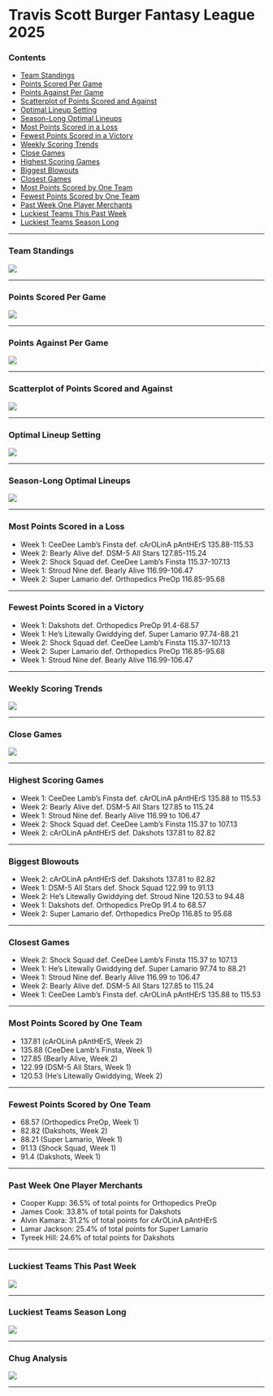 Travis Scott Burger Fantasy League 2025
================

### Contents

- [Team Standings](#team-standings)
- [Points Scored Per Game](#points-scored-per-game)
- [Points Against Per Game](#points-against-per-game)
- [Scatterplot of Points Scored and
  Against](#scatterplot-of-points-scored-and-against)
- [Optimal Lineup Setting](#optimal-lineup-setting)
- [Season-Long Optimal Lineups](#season-long-optimal-lineups)
- [Most Points Scored in a Loss](#most-points-scored-in-a-loss)
- [Fewest Points Scored in a
  Victory](#fewest-points-scored-in-a-victory)
- [Weekly Scoring Trends](#weekly-scoring-trends)
- [Close Games](#close-games)
- [Highest Scoring Games](#highest-scoring-games)
- [Biggest Blowouts](#biggest-blowouts)
- [Closest Games](#closest-games)
- [Most Points Scored by One Team](#most-points-scored-by-one-team)
- [Fewest Points Scored by One Team](#fewest-points-scored-by-one-team)
- [Past Week One Player Merchants](#past-week-one-player-merchants)
- [Luckiest Teams This Past Week](#luckiest-teams-this-past-week)
- [Luckiest Teams Season Long](#luckiest-teams-season-long)

------------------------------------------------------------------------

### Team Standings

![](README_files/figure-gfm/unnamed-chunk-2-1.png)<!-- -->

------------------------------------------------------------------------

### Points Scored Per Game

![](README_files/figure-gfm/unnamed-chunk-3-1.png)<!-- -->

------------------------------------------------------------------------

### Points Against Per Game

![](README_files/figure-gfm/unnamed-chunk-4-1.png)<!-- -->

------------------------------------------------------------------------

### Scatterplot of Points Scored and Against

![](README_files/figure-gfm/unnamed-chunk-5-1.png)<!-- -->

------------------------------------------------------------------------

### Optimal Lineup Setting

![](README_files/figure-gfm/unnamed-chunk-6-1.png)<!-- -->

------------------------------------------------------------------------

### Season-Long Optimal Lineups

![](README_files/figure-gfm/unnamed-chunk-7-1.png)<!-- -->

------------------------------------------------------------------------

### Most Points Scored in a Loss

- Week 1: CeeDee Lamb’s Finsta def. cArOLinA pAntHErS 135.88-115.53
- Week 2: Bearly Alive def. DSM-5 All Stars 127.85-115.24
- Week 2: Shock Squad def. CeeDee Lamb’s Finsta 115.37-107.13
- Week 1: Stroud Nine def. Bearly Alive 116.99-106.47
- Week 2: Super Lamario def. Orthopedics PreOp 116.85-95.68

------------------------------------------------------------------------

### Fewest Points Scored in a Victory

- Week 1: Dakshots def. Orthopedics PreOp 91.4-68.57
- Week 1: He’s Litewally Gwiddying def. Super Lamario 97.74-88.21
- Week 2: Shock Squad def. CeeDee Lamb’s Finsta 115.37-107.13
- Week 2: Super Lamario def. Orthopedics PreOp 116.85-95.68
- Week 1: Stroud Nine def. Bearly Alive 116.99-106.47

------------------------------------------------------------------------

### Weekly Scoring Trends

![](README_files/figure-gfm/unnamed-chunk-10-1.png)<!-- -->

------------------------------------------------------------------------

### Close Games

![](README_files/figure-gfm/unnamed-chunk-11-1.png)<!-- -->

------------------------------------------------------------------------

### Highest Scoring Games

- Week 1: CeeDee Lamb’s Finsta def. cArOLinA pAntHErS 135.88 to 115.53
- Week 2: Bearly Alive def. DSM-5 All Stars 127.85 to 115.24
- Week 1: Stroud Nine def. Bearly Alive 116.99 to 106.47
- Week 2: Shock Squad def. CeeDee Lamb’s Finsta 115.37 to 107.13
- Week 2: cArOLinA pAntHErS def. Dakshots 137.81 to 82.82

------------------------------------------------------------------------

### Biggest Blowouts

- Week 2: cArOLinA pAntHErS def. Dakshots 137.81 to 82.82
- Week 1: DSM-5 All Stars def. Shock Squad 122.99 to 91.13
- Week 2: He’s Litewally Gwiddying def. Stroud Nine 120.53 to 94.48
- Week 1: Dakshots def. Orthopedics PreOp 91.4 to 68.57
- Week 2: Super Lamario def. Orthopedics PreOp 116.85 to 95.68

------------------------------------------------------------------------

### Closest Games

- Week 2: Shock Squad def. CeeDee Lamb’s Finsta 115.37 to 107.13
- Week 1: He’s Litewally Gwiddying def. Super Lamario 97.74 to 88.21
- Week 1: Stroud Nine def. Bearly Alive 116.99 to 106.47
- Week 2: Bearly Alive def. DSM-5 All Stars 127.85 to 115.24
- Week 1: CeeDee Lamb’s Finsta def. cArOLinA pAntHErS 135.88 to 115.53

------------------------------------------------------------------------

### Most Points Scored by One Team

- 137.81 (cArOLinA pAntHErS, Week 2)
- 135.88 (CeeDee Lamb’s Finsta, Week 1)
- 127.85 (Bearly Alive, Week 2)
- 122.99 (DSM-5 All Stars, Week 1)
- 120.53 (He’s Litewally Gwiddying, Week 2)

------------------------------------------------------------------------

### Fewest Points Scored by One Team

- 68.57 (Orthopedics PreOp, Week 1)
- 82.82 (Dakshots, Week 2)
- 88.21 (Super Lamario, Week 1)
- 91.13 (Shock Squad, Week 1)
- 91.4 (Dakshots, Week 1)

------------------------------------------------------------------------

### Past Week One Player Merchants

- Cooper Kupp: 36.5% of total points for Orthopedics PreOp
- James Cook: 33.8% of total points for Dakshots
- Alvin Kamara: 31.2% of total points for cArOLinA pAntHErS
- Lamar Jackson: 25.4% of total points for Super Lamario
- Tyreek Hill: 24.6% of total points for Dakshots

------------------------------------------------------------------------

### Luckiest Teams This Past Week

![](README_files/figure-gfm/unnamed-chunk-18-1.png)<!-- -->

------------------------------------------------------------------------

### Luckiest Teams Season Long

![](README_files/figure-gfm/unnamed-chunk-19-1.png)<!-- -->

------------------------------------------------------------------------

### Chug Analysis

![](README_files/figure-gfm/unnamed-chunk-20-1.png)<!-- -->

------------------------------------------------------------------------
